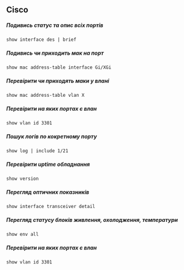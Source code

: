 

## Cisco
##### Подивись статус та опис всіх портів
    show interface des | brief
##### Подивись чи приходить мак на порт
    show mac address-table interface Gi/XGi
##### Перевірити чи приходять маки у влані
    show mac address-table vlan X
##### Перевірити на яких портах є влан
    show vlan id 3301
##### Пошук логів по кокретному порту
    show log | include 1/21
##### Перевірити uptime обладнання
    show version 
##### Перегляд оптичних показників
    show interface transceiver detail
##### Перегляд статусу блоків живлення, охолодження, температури
    show env all    
##### Перевірити на яких портах є влан
    show vlan id 3301
